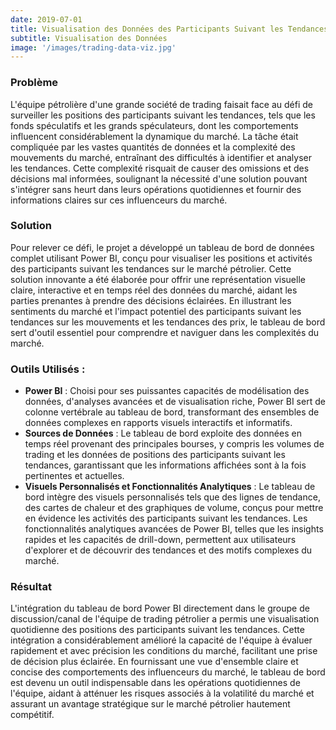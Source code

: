 ```yaml
---
date: 2019-07-01
title: Visualisation des Données des Participants Suivant les Tendances sur le Marché du Pétrole
subtitle: Visualisation des Données
image: '/images/trading-data-viz.jpg'
---
```


### Problème
L'équipe pétrolière d'une grande société de trading faisait face au défi de surveiller les positions des participants suivant les tendances, tels que les fonds spéculatifs et les grands spéculateurs, dont les comportements influencent considérablement la dynamique du marché. La tâche était compliquée par les vastes quantités de données et la complexité des mouvements du marché, entraînant des difficultés à identifier et analyser les tendances. Cette complexité risquait de causer des omissions et des décisions mal informées, soulignant la nécessité d'une solution pouvant s'intégrer sans heurt dans leurs opérations quotidiennes et fournir des informations claires sur ces influenceurs du marché.

### Solution
Pour relever ce défi, le projet a développé un tableau de bord de données complet utilisant Power BI, conçu pour visualiser les positions et activités des participants suivant les tendances sur le marché pétrolier. Cette solution innovante a été élaborée pour offrir une représentation visuelle claire, interactive et en temps réel des données du marché, aidant les parties prenantes à prendre des décisions éclairées. En illustrant les sentiments du marché et l'impact potentiel des participants suivant les tendances sur les mouvements et les tendances des prix, le tableau de bord sert d'outil essentiel pour comprendre et naviguer dans les complexités du marché.

### Outils Utilisés :
- **Power BI** : Choisi pour ses puissantes capacités de modélisation des données, d'analyses avancées et de visualisation riche, Power BI sert de colonne vertébrale au tableau de bord, transformant des ensembles de données complexes en rapports visuels interactifs et informatifs.
- **Sources de Données** : Le tableau de bord exploite des données en temps réel provenant des principales bourses, y compris les volumes de trading et les données de positions des participants suivant les tendances, garantissant que les informations affichées sont à la fois pertinentes et actuelles.
- **Visuels Personnalisés et Fonctionnalités Analytiques** : Le tableau de bord intègre des visuels personnalisés tels que des lignes de tendance, des cartes de chaleur et des graphiques de volume, conçus pour mettre en évidence les activités des participants suivant les tendances. Les fonctionnalités analytiques avancées de Power BI, telles que les insights rapides et les capacités de drill-down, permettent aux utilisateurs d'explorer et de découvrir des tendances et des motifs complexes du marché.

### Résultat
L'intégration du tableau de bord Power BI directement dans le groupe de discussion/canal de l'équipe de trading pétrolier a permis une visualisation quotidienne des positions des participants suivant les tendances. Cette intégration a considérablement amélioré la capacité de l'équipe à évaluer rapidement et avec précision les conditions du marché, facilitant une prise de décision plus éclairée. En fournissant une vue d'ensemble claire et concise des comportements des influenceurs du marché, le tableau de bord est devenu un outil indispensable dans les opérations quotidiennes de l'équipe, aidant à atténuer les risques associés à la volatilité du marché et assurant un avantage stratégique sur le marché pétrolier hautement compétitif.